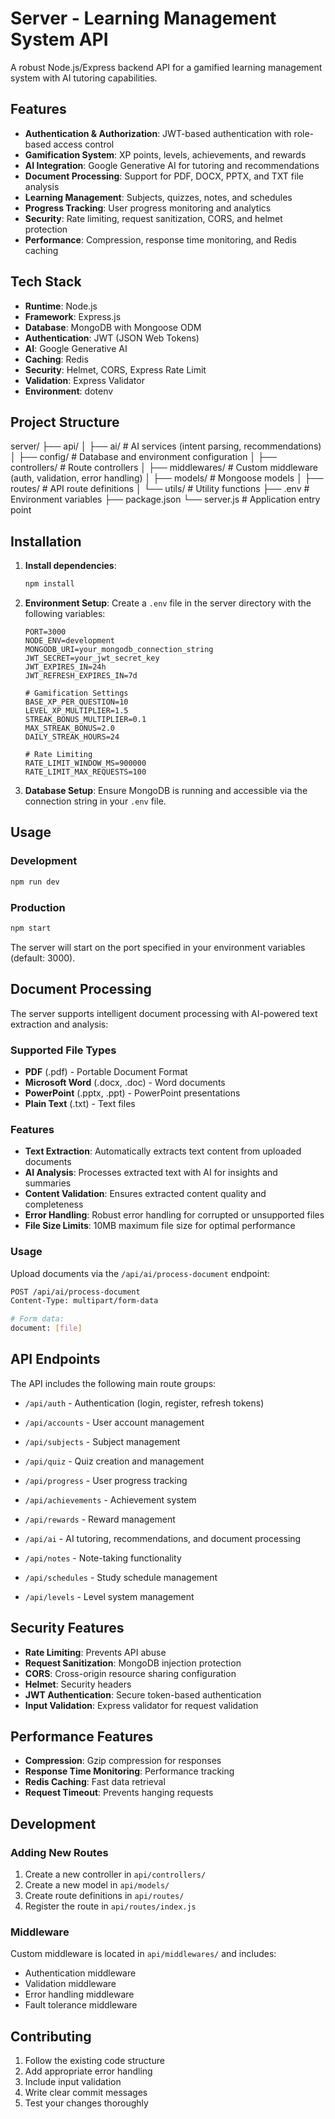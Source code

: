 # Server - Learning Management System API

A robust Node.js/Express backend API for a gamified learning management system with AI tutoring capabilities.

## Features

- **Authentication & Authorization**: JWT-based authentication with role-based access control
- **Gamification System**: XP points, levels, achievements, and rewards
- **AI Integration**: Google Generative AI for tutoring and recommendations
- **Document Processing**: Support for PDF, DOCX, PPTX, and TXT file analysis
- **Learning Management**: Subjects, quizzes, notes, and schedules
- **Progress Tracking**: User progress monitoring and analytics
- **Security**: Rate limiting, request sanitization, CORS, and helmet protection
- **Performance**: Compression, response time monitoring, and Redis caching

## Tech Stack

- **Runtime**: Node.js
- **Framework**: Express.js
- **Database**: MongoDB with Mongoose ODM
- **Authentication**: JWT (JSON Web Tokens)
- **AI**: Google Generative AI
- **Caching**: Redis
- **Security**: Helmet, CORS, Express Rate Limit
- **Validation**: Express Validator
- **Environment**: dotenv

## Project Structure

server/
├── api/
│   ├── ai/                 # AI services (intent parsing, recommendations)
│   ├── config/             # Database and environment configuration
│   ├── controllers/        # Route controllers
│   ├── middlewares/        # Custom middleware (auth, validation, error handling)
│   ├── models/             # Mongoose models
│   ├── routes/             # API route definitions
│   └── utils/              # Utility functions
├── .env                    # Environment variables
├── package.json
└── server.js              # Application entry point

## Installation

1. **Install dependencies**:
   ```bash
   npm install
   ```

2. **Environment Setup**:
   Create a `.env` file in the server directory with the following variables:
   ```env
   PORT=3000
   NODE_ENV=development
   MONGODB_URI=your_mongodb_connection_string
   JWT_SECRET=your_jwt_secret_key
   JWT_EXPIRES_IN=24h
   JWT_REFRESH_EXPIRES_IN=7d
   
   # Gamification Settings
   BASE_XP_PER_QUESTION=10
   LEVEL_XP_MULTIPLIER=1.5
   STREAK_BONUS_MULTIPLIER=0.1
   MAX_STREAK_BONUS=2.0
   DAILY_STREAK_HOURS=24
   
   # Rate Limiting
   RATE_LIMIT_WINDOW_MS=900000
   RATE_LIMIT_MAX_REQUESTS=100
   ```

3. **Database Setup**:
   Ensure MongoDB is running and accessible via the connection string in your `.env` file.

## Usage

### Development
```bash
npm run dev
```

### Production
```bash
npm start
```

The server will start on the port specified in your environment variables (default: 3000).

## Document Processing

The server supports intelligent document processing with AI-powered text extraction and analysis:

### Supported File Types
- **PDF** (.pdf) - Portable Document Format
- **Microsoft Word** (.docx, .doc) - Word documents
- **PowerPoint** (.pptx, .ppt) - PowerPoint presentations
- **Plain Text** (.txt) - Text files

### Features
- **Text Extraction**: Automatically extracts text content from uploaded documents
- **AI Analysis**: Processes extracted text with AI for insights and summaries
- **Content Validation**: Ensures extracted content quality and completeness
- **Error Handling**: Robust error handling for corrupted or unsupported files
- **File Size Limits**: 10MB maximum file size for optimal performance

### Usage
Upload documents via the `/api/ai/process-document` endpoint:
```bash
POST /api/ai/process-document
Content-Type: multipart/form-data

# Form data:
document: [file]
```

## API Endpoints

The API includes the following main route groups:

- `/api/auth` - Authentication (login, register, refresh tokens)
- `/api/accounts` - User account management
- `/api/subjects` - Subject management

- `/api/quiz` - Quiz creation and management
- `/api/progress` - User progress tracking
- `/api/achievements` - Achievement system
- `/api/rewards` - Reward management
- `/api/ai` - AI tutoring, recommendations, and document processing
- `/api/notes` - Note-taking functionality
- `/api/schedules` - Study schedule management
- `/api/levels` - Level system management

## Security Features

- **Rate Limiting**: Prevents API abuse
- **Request Sanitization**: MongoDB injection protection
- **CORS**: Cross-origin resource sharing configuration
- **Helmet**: Security headers
- **JWT Authentication**: Secure token-based authentication
- **Input Validation**: Express validator for request validation

## Performance Features

- **Compression**: Gzip compression for responses
- **Response Time Monitoring**: Performance tracking
- **Redis Caching**: Fast data retrieval
- **Request Timeout**: Prevents hanging requests

## Development

### Adding New Routes
1. Create a new controller in `api/controllers/`
2. Create a new model in `api/models/`
3. Create route definitions in `api/routes/`
4. Register the route in `api/routes/index.js`

### Middleware
Custom middleware is located in `api/middlewares/` and includes:
- Authentication middleware
- Validation middleware
- Error handling middleware
- Fault tolerance middleware

## Contributing

1. Follow the existing code structure
2. Add appropriate error handling
3. Include input validation
4. Write clear commit messages
5. Test your changes thoroughly